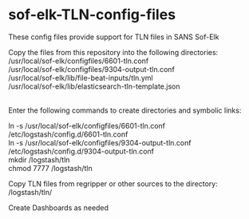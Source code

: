 # sof-elk-TLN-config-files

These config files provide support for TLN files in SANS Sof-Elk

Copy the files from this repository into the following directories:<br>
/usr/local/sof-elk/configfiles/6601-tln.conf<br>
/usr/local/sof-elk/configfiles/9304-output-tln.conf<br>
/usr/local/sof-elk/lib/file-beat-inputs/tln.yml<br>
/usr/local/sof-elk/lib/elasticsearch-tln-template.json<br><br>


Enter the following commands to create directories and symbolic links:<br>

ln -s  /usr/local/sof-elk/configfiles/6601-tln.conf /etc/logstash/config.d/6601-tln.conf<br>
ln -s  /usr/local/sof-elk/configfiles/9304-output-tln.conf   /etc/logstash/config.d/9304-output-tln.conf<br>
 mkdir /logstash/tln<br>
chmod 7777 /logstash/tln<br>

Copy TLN files from regripper or other sources to the directory:  /logstash/tln/

Create Dashboards as needed
